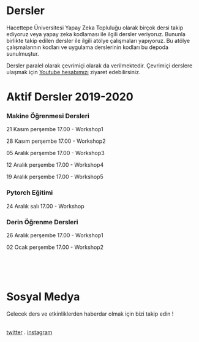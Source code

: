 # Dersler
Hacettepe Üniversitesi Yapay Zeka Topluluğu olarak birçok dersi takip ediyoruz veya yapay zeka kodlaması ile ilgili dersler veriyoruz. Bununla birlikte takip edilen dersler ile ilgili atölye çalışmaları yapıyoruz. Bu atölye çalışmalarının kodları ve uygulama derslerinin kodları bu depoda sunulmuştur.


Dersler paralel olarak çevrimiçi olarak da verilmektedir. Çevrimiçi derslere ulaşmak için <a href='https://www.youtube.com/channel/UCydhStZhzI_k9Y00Iieca5A'>Youtube hesabımızı</a> ziyaret edebilirsiniz.


<h1>Aktif Dersler 2019-2020 </h1>
<h3>Makine Öğrenmesi Dersleri</h3>
<p>21 Kasım perşembe 17.00 - Workshop1</p>
<p>28 Kasım perşembe 17.00 - Workshop2</p>
<p>05 Aralık perşembe 17.00 - Workshop3</p>
<p>12 Aralık perşembe 17.00 - Workshop4</p>
<p>19 Aralık perşembe 17.00 - Workshop5</p>


<h3>Pytorch Eğitimi</h3>
<p>24 Aralık salı 17.00 - Workshop</p>

<h3>Derin Öğrenme Dersleri</h3>
<p>26 Aralık perşembe 17.00 - Workshop1</p>
<p>02 Ocak perşembe 17.00 - Workshop2</p>

<br>
<br>
<br>

# Sosyal Medya
<p>Gelecek ders ve etkinliklerden haberdar olmak için bizi takip edin ! </p>
<br>
<a href="https://twitter.com/hacettepeaiclub">twitter</a> . <a href="https://www.instagram.com/hacettepeaiclub/">instagram</a>
